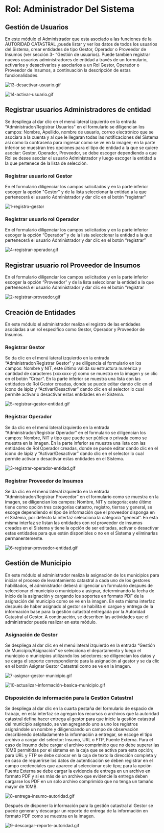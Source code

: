 # Rol: Administrador Del Sistema

## Gestión de Usuarios

En este módulo el Administrador que esta asociado a las funciones de la AUTORIDAD CATASTRAL  ,puede listar y ver los datos de todos los usuarios del Sistema, crear entidades de tipo Gestor, Operador o Proveedor de Insumos (ver sección 3- “Gestión de usuarios). Puede tambien registrar nuevos usuarios administradores de entidad a través de un formulario, activarlos y desactivarlos y asociarlos a un Rol Gestor, Operador o Proveedor de Insumos, a continuación la descripción de estas funcionalidades.


![13-desactivar-usuario.gif](images/administrador/13-desactivar-usuario.gif)

![14-activar-usuario.gif](images/administrador/14-activar-usuario.gif)

## Registrar usuarios Administradores de entidad

Se despliega al dar clic en el menú lateral izquierdo en la entrada “Administrador/Registrar Usuarios” en el formulario se diligencian los campos: Nombre, Apellido, nombre de usuario, correo electrónico que se asociara a la cuenta y al que le llegaran todas las notificaciones del Sistema así como la contraseña para ingresar como se ve en la imagen; en la parte inferior se muestran tres opciones para el tipo de entidad a la que se quiere asociar: Gestor, Operador, Proveedor, se debe escoger dependiendo a que Rol se desee asociar el usuario Administrador y luego escoger la entidad a la que pertenece de la lista de selección.

### Registrar usuario rol Gestor

En el formulario diligenciar los campos solicitados y en la parte inferior escoger la opción "Gestor" y de la lista seleccionar la entidad a la que pertenecerá el usuario Administrador y dar clic en el botón "registrar"

![1-registro-gestor](images/administrador/1-registro-gestor.gif)

### Registrar usuario rol Operador

En el formulario diligenciar los campos solicitados y en la parte inferior escoger la opción “Operador” y de la lista seleccionar la entidad a la que pertenecerá el usuario Administrador y dar clic en el botón “registrar”

![4-registrar-operador.gif](images/administrador/4-registrar-operador.gif)

## Registrar usuario rol Proveedor de Insumos

En el formulario diligenciar los campos solicitados y en la parte inferior escoger la opción “Proveedor” y de la lista seleccionar la entidad a la que pertenecerá el usuario Administrador y dar clic en el botón “registrar

![2-registrar-proveedor.gif](images/administrador/2-registrar-proveedor.gif)

## Creación de Entidades

En este módulo el administrador realiza el registro de las entidades asociadas a un rol especifico como Gestor, Operador y Proveedor de Insumos. 

### Registrar Gestor

Se da clic en el menú lateral izquierdo en la entrada “Administrador/Registrar Gestor” y se diligencia el formulario en los campos: Nombre y NIT, este último valida su estructura numérica y cantidad de caracteres (xxxxxxx-y) como se muestra en la imagen y se clic en el botón “Crear”. En la parte inferior se muestra una lista con las entidades de Rol Gestor creadas, donde se puede editar dando clic en el icono de lápiz y “Activar/Desactivar” dando clic en el selector lo cual permite activar o desactivar estas entidades en el Sistema.

![5-registrar-gestor-entidad.gif](images/administrador/5-registrar-gestor-entidad.gif)

### Registrar Operador

Se da clic en el menú lateral izquierdo en la entrada “Administrador/Registrar Operador” en el formulario se diligencian los campos: Nombre, NIT y tipo que puede ser pública o privada como se muestra en la imagen. En la parte inferior se muestra una lista con las entidades de Rol Operador creadas, donde se puede editar dando clic en el icono de lápiz y “Activar/Desactivar” dando clic en el selector lo cual permite activar o desactivar estas entidades en el Sistema.


![3-registrar-operador-entidad.gif](images/administrador/3-registrar-operador-entidad.gif)

### Registrar Proveedor de Insumos

Se da clic en el menú lateral izquierdo en la entrada “Administrador/Registrar Proveedor” en el formulario como se muestra en la imagen, se diligencian los campos: Nombre, NIT y categoría; este último tiene como opción tres categorías catastro, registro, tierras y general, se escoge dependiendo el tipo de información que el proveedor disponga en el Sistema, por defecto la interfaz selecciona la categoría “general”. En esta misma interfaz se listan las entidades con rol proveedor de insumos creados en el Sistema y tiene la opción de ser editadas, activar o desactivar estas entidades para que estén disponibles o no en el Sistema y eliminarlas permanentemente.

![6-registrar-proveedor-entidad.gif](images/administrador/6-registrar-proveedor-entidad.gif)

## Gestión de Municipio

En este módulo el administrador realiza la asignación de los municipios para iniciar el proceso de levantamiento catastral a cada uno de los gestores habilitados, el administrador deberá diligenciar un formulario después de seleccionar el municipio o municipios a asignar, determinando la fecha de inicio de la asignación y cargando los soportes en formato PDF de la asignación del municipio como se ve en la imagen. En esta misma interfaz después de haber asignado al gestor se habilita el cargue y entrega de la información base para la gestión catastral entregada por la Autoridad Catastral al Gestor. A continuación, se describen las actividades que el administrador puede realizar en este módulo.

### Asignación de Gestor

Se despliega al dar clic en el menú lateral izquierdo en la entrada “Gestión de Municipio/Asignación” se selecciona el departamento y luego el municipio o municipios utilizando los selectores; se diligencian los datos y se carga el soporte correspondiente para la asignación al gestor y se da clic en el botón Asignar Gestor Catastral como se ve en la imagen.

![7-asignar-gestor-municipio.gif](images/administrador/7-asignar-gestor-municipio.gif)

![10-actualizar-información-basica-municipio.gif](images/administrador/10-actualizar-informacion-basica-municipio.gif)

### Disposición de información para la Gestión Catastral

Se despliega al dar clic en la cuarta pestaña del formulario de espacio de trabajo, en esta interfaz se agregan los recursos o archivos que la autoridad catastral defina hacer entrega al gestor para que inicie la gestión catastral del municipio asignado, se van agregando uno a uno los registros asignándole un nombre y diligenciando un campo de observación describiendo detalladamente la información a entregar, se escoge el tipo archivo a cargar del selector: Insumo, URL o FTP, Fuente Externa. Para el caso de Insumo debe cargar el archivo comprimido que no debe superar las 10MB permitidas por el sistema en la caja que se activa para esta opción; para URL y FTP se debe colocar en la caja de texto la dirección completa y en caso de requerirse los datos de autenticación se deben registrar en el campo credenciales que aparece al seleccionar este tipo; para la opción Fuente Externa se debe cargar la evidencia de entrega en un archivo en formato PDF y si es más de un archivo que evidencie la entrega deben cargarse los PDF en un solo archivo comprimido que no tenga un tamaño mayor de 10MB.

![8-entrega-insumo-autoridad.gif](images/administrador/8-entrega-insumo-autoridad.gif)

Después de disponer la información para la gestión catastral al Gestor se puede generar y descargar un reporte de entrega de la información en formato PDF como se muestra en la imagen.

![9-descargar-reporte-autoridad.gif](images/administrador/9-descargar-reporte-autoridad.gif)